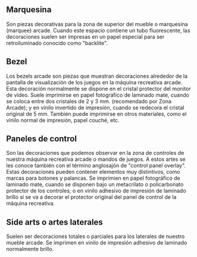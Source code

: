 ## Marquesina

Son piezas decorativas para la zona de superior del mueble o marquesina (marquee) arcade. Cuando este espacio contiene un tubo fluorescente, las decoraciones suelen ser impresas en un papel especial para ser retroiluminado conocido como "backlite".

## Bezel

Los bezels arcade son piezas que muestran decoraciones alrededor de la pantalla de visualización de los juegos en la máquina recreativa arcade. Esta decoración normalmente se dispone en el cristal protector del monitor de vídeo. Suele imprimirse en papel fotográfico de laminado mate, cuando se coloca entre dos cristales de 2 y 3 mm. (recomendado por Zona Arcade); y en vinilo invertido de impresión, cuando se redecora el cristal original de 5 mm. También puede imprimirse en otros materiales, como el vinilo normal de impresión, papel couché, etc.

## Paneles de control

Son las decoraciones que podemos observar en la zona de controles de nuestra máquina recreativa arcade o mandos de juegos. A estos artes se les conoce también con el término anglosajón de "control panel overlay". Estas decoraciones pueden contener elementos muy distintivos, como marcas para botones y palancas. Se imprimien en papel fotográfico de laminado mate, cuando se disponen bajo un metacrilato o policarbonato protector de los controles; o en vinilo adhesivo de impresión de laminado brillo si se va a decorar el protector original del panel de control de la máquina recreativa.

## Side arts o artes laterales

Suelen ser decoraciones totales o parciales para los laterales de nuestro mueble arcade. Se imprimen en vinilo de impresión adhesivo de laminado normalmente brillo.
